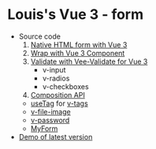 # Louis's Vue 3 - form

- Source code
  1. [Native HTML form with Vue 3](https://github.com/DeepJavaScript/vite-a-bit/tree/20210115.louis.vue3-form.2/vue3-form)
  2. [Wrap with Vue 3 Component](https://github.com/DeepJavaScript/vite-a-bit/tree/20210219.louis.vue3-form.3/vue3-form)
  3. [Validate with Vee-Validate for Vue 3](https://github.com/DeepJavaScript/vite-a-bit/tree/20210312.louis.vue3-form.4/vue3-form)
     - v-input
     - v-radios
     - v-checkboxes
  4. [Composition API](https://github.com/DeepJavaScript/vite-a-bit/tree/20210409.louis.vue3-form.6/vue3-form)
    - [useTag](https://github.com/DeepJavaScript/vite-a-bit/tree/20210409.louis.vue3-form.6/vue3-form/src/compositions/useTags.js) for [v-tags](https://github.com/DeepJavaScript/vite-a-bit/tree/20210409.louis.vue3-form.6/vue3-form/src/components/v-tags.vue)
    - [v-file-image](https://github.com/DeepJavaScript/vite-a-bit/tree/20210409.louis.vue3-form.6/vue3-form/src/components/v-file-image.vue)
    - [v-password](https://github.com/DeepJavaScript/vite-a-bit/tree/20210409.louis.vue3-form.6/vue3-form/src/components/v-password.vue)
    - [MyForm](https://github.com/DeepJavaScript/vite-a-bit/tree/20210409.louis.vue3-form.6/vue3-form/src/views/MyForm.vue)
- [Demo of latest version](https://deepjavascript.github.io/vite-a-bit/vue3-form/louis/)
